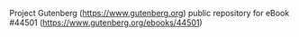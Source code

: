 Project Gutenberg (https://www.gutenberg.org) public repository for eBook #44501 (https://www.gutenberg.org/ebooks/44501)
